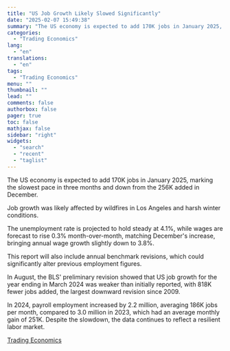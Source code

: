 ```yaml
---
title: "US Job Growth Likely Slowed Significantly"
date: "2025-02-07 15:49:38"
summary: "The US economy is expected to add 170K jobs in January 2025, marking the slowest pace in three months and down from the 256K added in December.Job growth was likely affected by wildfires in Los Angeles and harsh winter conditions.The unemployment rate is projected to hold steady at 4.1%, while..."
categories:
  - "Trading Economics"
lang:
  - "en"
translations:
  - "en"
tags:
  - "Trading Economics"
menu: ""
thumbnail: ""
lead: ""
comments: false
authorbox: false
pager: true
toc: false
mathjax: false
sidebar: "right"
widgets:
  - "search"
  - "recent"
  - "taglist"
---
```


The US economy is expected to add 170K jobs in January 2025, marking the slowest pace in three months and down from the 256K added in December.

Job growth was likely affected by wildfires in Los Angeles and harsh winter conditions.

The unemployment rate is projected to hold steady at 4.1%, while wages are forecast to rise 0.3% month-over-month, matching December's increase, bringing annual wage growth slightly down to 3.8%.

This report will also include annual benchmark revisions, which could significantly alter previous employment figures.

In August, the BLS' preliminary revision showed that US job growth for the year ending in March 2024 was weaker than initially reported, with 818K fewer jobs added, the largest downward revision since 2009.

In 2024, payroll employment increased by 2.2 million, averaging 186K jobs per month, compared to 3.0 million in 2023, which had an average monthly gain of 251K. Despite the slowdown, the data continues to reflect a resilient labor market.

[Trading Economics](https://www.tradingview.com/news/te_news:447087:0-us-job-growth-likely-slowed-significantly/)
